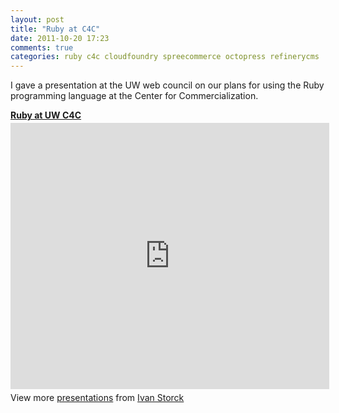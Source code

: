 ```yaml
---
layout: post
title: "Ruby at C4C"
date: 2011-10-20 17:23
comments: true
categories: ruby c4c cloudfoundry spreecommerce octopress refinerycms
---
```


I gave a presentation at the UW web council on our plans for using the Ruby programming language at the Center for Commercialization.

<div style="width:510px" id="__ss_9680493"> <strong style="display:block;margin:12px 0 4px"><a href="http://www.slideshare.net/ivanoats/ruby-presso-web-council" title="Ruby at UW C4C" target="_blank">Ruby at UW C4C</a></strong> <iframe src="http://www.slideshare.net/slideshow/embed_code/9680493?rel=0" width="510" height="426" frameborder="0" marginwidth="0" marginheight="0" scrolling="no"></iframe> <div style="padding:5px 0 12px"> View more <a href="http://www.slideshare.net/" target="_blank">presentations</a> from <a href="http://www.slideshare.net/ivanoats" target="_blank">Ivan Storck</a> </div> </div>
